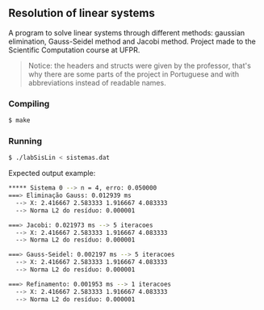 ## Resolution of linear systems
 A program to solve linear systems through different methods: gaussian elimination, Gauss-Seidel method and Jacobi method.
 Project made to the Scientific Computation course at UFPR.
 
   > Notice: the headers and structs were given by the professor, that's why there are some parts of the project in Portuguese and with abbreviations instead of readable names.

### Compiling
```bash
$ make
```

### Running
```bash
$ ./labSisLin < sistemas.dat
```
Expected output example:

```bash
***** Sistema 0 --> n = 4, erro: 0.050000
===> Eliminação Gauss: 0.012939 ms
  --> X: 2.416667 2.583333 1.916667 4.083333 
  --> Norma L2 do resíduo: 0.000001

===> Jacobi: 0.021973 ms --> 5 iteracoes
  --> X: 2.416667 2.583333 1.916667 4.083333 
  --> Norma L2 do resíduo: 0.000001

===> Gauss-Seidel: 0.002197 ms --> 5 iteracoes
  --> X: 2.416667 2.583333 1.916667 4.083333 
  --> Norma L2 do resíduo: 0.000001

===> Refinamento: 0.001953 ms --> 1 iteracoes
  --> X: 2.416667 2.583333 1.916667 4.083333 
  --> Norma L2 do resíduo: 0.000001
```
